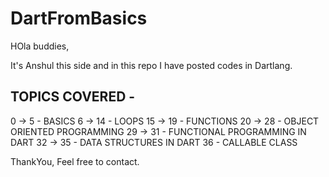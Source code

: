 # DartFromBasics

HOla buddies,

It's Anshul this side and in this repo I have posted codes in Dartlang.

## TOPICS COVERED -
  0 -> 5
    - BASICS
  6 -> 14
    - LOOPS
  15 -> 19
    - FUNCTIONS
  20 -> 28
    - OBJECT ORIENTED PROGRAMMING 
  29 -> 31
    - FUNCTIONAL PROGRAMMING IN DART
  32 -> 35
    - DATA STRUCTURES IN DART
  36
    - CALLABLE CLASS
    
ThankYou,
Feel free to contact.
